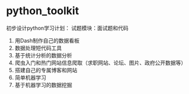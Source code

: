 # python_toolkit
初步设计python学习计划： 试题模块：面试题和代码
1. 用Dash制作自己的数据看板
2. 数据处理短代码工具
3. 基于统计分析的数据分析
4. 爬虫入门和热门网站信息爬取（求职网站、论坛、图片、政府公开数据等）
5. 搭建自己的专属博客和网站
6. 简单机器学习
7. 基于机器学习的数据挖掘
